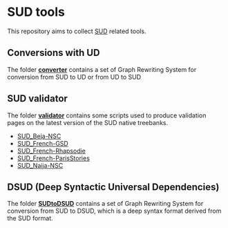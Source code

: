 # SUD tools

This repository aims to collect [SUD](https://surfacesyntacticud.github.io/) related tools.

## Conversions with UD

The folder [**converter**](converter/README.md) contains a set of Graph Rewriting System for conversion from SUD to UD or from UD to SUD

## SUD validator

The folder [**validator**](validator/README.md) contains some scripts used to produce validation pages on the latest version of the SUD native treebanks.

 * [SUD_Beja-NSC](http://universal.grew.fr/validator.html?corpus=meta/valid_SUD/SUD_Beja-NSC@latest.json&top=http://universal.grew.fr/)
 * [SUD_French-GSD](http://universal.grew.fr/validator.html?corpus=meta/valid_SUD/SUD_French-GSD@latest.json&top=http://universal.grew.fr)
 * [SUD_French-Rhapsodie](http://universal.grew.fr/validator.html?corpus=meta/valid_SUD/SUD_French-Rhapsodie@latest.json&top=http://universal.grew.fr/)
 * [SUD_French-ParisStories](http://universal.grew.fr/validator.html?corpus=meta/valid_SUD/SUD_French-ParisStories@latest.json&top=http://universal.grew.fr/)
 * [SUD_Naija-NSC](http://universal.grew.fr/validator.html?corpus=meta/valid_SUD/SUD_Naija-NSC@latest.json&top=http://universal.grew.fr/)

## DSUD (Deep Syntactic Universal Dependencies)
The folder [**SUDtoDSUD**](https://github.com/surfacesyntacticud/tools/tree/master/DSUD/) contains a set of Graph Rewriting System for conversion from SUD to DSUD, which is a deep syntax format derived from the SUD format.
